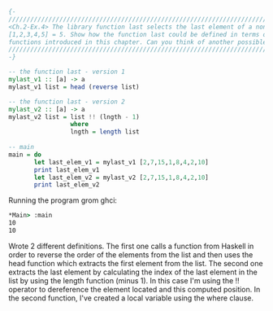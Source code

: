 ```haskell
{-
///////////////////////////////////////////////////////////////////////////////////////////////
<Ch.2-Ex.4> The library function last selects the last element of a non-empty list; for example, last
[1,2,3,4,5] = 5. Show how the function last could be defined in terms of the other library
functions introduced in this chapter. Can you think of another possible definition?
///////////////////////////////////////////////////////////////////////////////////////////////
-}

-- the function last - version 1
mylast_v1 :: [a] -> a
mylast_v1 list = head (reverse list)

-- the function last - version 2
mylast_v2 :: [a] -> a
mylast_v2 list = list !! (lngth - 1)
                 where
                 lngth = length list
                 
-- main
main = do
       let last_elem_v1 = mylast_v1 [2,7,15,1,8,4,2,10]
       print last_elem_v1
       let last_elem_v2 = mylast_v2 [2,7,15,1,8,4,2,10]
       print last_elem_v2
```

Running the program grom ghci:
```cmd
*Main> :main
10
10
```

Wrote 2 different definitions. The first one calls a function from Haskell
in order to reverse the order of the elements from the list and then uses the head function 
which extracts the first element from the list. The second one extracts the last element by
calculating the index of the last element in the list by using the length function (minus 1).
In this case I'm using the !! operator to dereference the element located and this computed position.
In the second function, I've created a local variable using the where clause.
